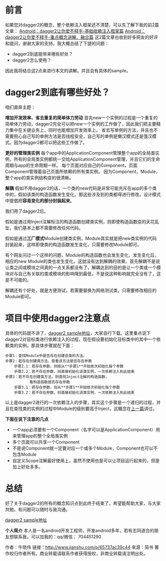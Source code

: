 

# 前言

如果您对dagger2的概念，整个依赖注入框架还不清楚，可以先了解下我的前2篇文章：
[Android：dagger2让你爱不释手-基础依赖注入框架篇](http://www.jianshu.com/p/cd2c1c9f68d4)
[Android：dagger2让你爱不释手-重点概念讲解、融合篇](http://www.jianshu.com/p/1d42d2e6f4a5)
这2篇文章也收到好多网友的好评和提问，谢谢大家的支持。我大概总结了下提的问题：

*   dagger2到底能带来哪些好处？
*   dagger2怎么使用？

因此我将结合这2点来进行本文的讲解。并且会有具体的sample。

# dagger2到底有哪些好处？

咱们直奔主题：

**增加开发效率、省去重复的简单体力劳动**
首先new一个实例的过程是一个重复的简单体力劳动，dagger2完全可以把new一个实例的工作做了，因此我们把主要精力集中在关键业务上、同时也能增加开发效率上。
省去写单例的方法，并且也不需要担心自己写的单例方法是否线程安全，自己写的单例是懒汉模式还是饿汉模式。因为dagger2都可以把这些工作做了。

**更好的管理类实例**
每个app中的ApplicationComponent管理整个app的全局类实例，所有的全局类实例都统一交给ApplicationComponent管理，并且它们的生命周期与app的生命周期一样。
每个页面对应自己的Component，页面Component管理着自己页面所依赖的所有类实例。
因为Component，Module，整个app的类实例结构变的很清晰。

**解耦**
假如不用dagger2的话，一个类的new代码是非常可能充斥在app的多个类中的，假如该类的构造函数发生变化，那这些涉及到的类都得进行修改。设计模式中提倡把**容易变化的部分封装起来**。

我们用了dagger2后。

假如是通过用Inject注解标注的构造函数创建类实例，则即使构造函数变的天花乱坠，我们基本上都不需要修改任何代码。

假如是通过**工厂模式**Module创建类实例，Module其实就是把new类实例的代码封装起来，这样即使类的构造函数发生变化，只需要修改Module即可。

有个网友问过一个这样的问题，Module的构造函数也会发生变化，发生变化后，相应的new Module的类也发生变化，这就没有达到解耦的效果。首先解耦不是说让类之间或模块之间真的一点关系都没有了，解耦达到的目的是让一个类或一个模块对与自己有关联的类或模块的影响降到最低，不是说这种影响就完全没有了，这是不可能的。

解耦还有个好处，就是方便测试，若需要替换为网络测试类，只需要修改相应的Module即可。

# 项目中使用dagger2注意点

具体的代码就不讲了，[dagger2 sample地址](https://github.com/niuxiaowei/Dagger2Sample.git)，大家自行下载。这里重点说下dagger2对目标类进行依赖注入的过程，现在假设要初始化目标类中的其中一个依赖类的实例，那具体步骤就在下面：

~~~
步骤1：查找Module中是否存在创建该类的方法。
步骤2：若存在创建类方法，查看该方法是否存在参数
    步骤2.1：若存在参数，则按从**步骤1**开始依次初始化每个参数
    步骤2.2：若不存在参数，则直接初始化该类实例，一次依赖注入到此结束
步骤3：若不存在创建类方法，则查找Inject注解的构造函数，
           看构造函数是否存在参数
    步骤3.1：若存在参数，则从**步骤1**开始依次初始化每个参数
    步骤3.2：若不存在参数，则直接初始化该类实例，一次依赖注入到此结束
~~~

以上是dagger2进行的一次依赖注入的步骤，其实这个步骤是一个递归的过程，并且在查找类的实例的过程中Module的级别要高于Inject，这概念在[上一篇](http://www.jianshu.com/p/1d42d2e6f4a5)讲过。

**下面在说下注意的几点**

*   一个app必须要有一个Component（名字可以是ApplicationComponent）用来管理app的整个全局类实例
*   多个页面可以共享一个Component
*   不是说Component就一定要对应一个或多个Module，Component也可以不包含Module
*   自定义Scope注解最好使用上，虽然不使用也是可以让项目运行起来的，但是加上好处多多。

# 总结

好了关于dagger2的所有的概念知识点到此终于结束了，希望能帮助大家，与大家共勉，有问题可以随时与我沟通。

[dagger2 sample地址](https://github.com/niuxiaowei/Dagger2Sample.git)

**个人简介**
本人是一名android开发工程师，开发android多年，若有志同道合的朋友想联系我，可以加我的：qq/微信： 704451290

作者：牛晓伟
链接：http://www.jianshu.com/p/65737ac39c44
來源：简书
著作权归作者所有。商业转载请联系作者获得授权，非商业转载请注明出处。